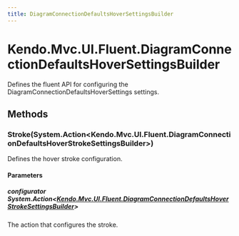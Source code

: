 ```yaml
---
title: DiagramConnectionDefaultsHoverSettingsBuilder
---
```


# Kendo.Mvc.UI.Fluent.DiagramConnectionDefaultsHoverSettingsBuilder
Defines the fluent API for configuring the DiagramConnectionDefaultsHoverSettings settings.




## Methods


### Stroke(System.Action\<Kendo.Mvc.UI.Fluent.DiagramConnectionDefaultsHoverStrokeSettingsBuilder\>)
Defines the hover stroke configuration.


#### Parameters

##### configurator System.Action<[Kendo.Mvc.UI.Fluent.DiagramConnectionDefaultsHoverStrokeSettingsBuilder](/api/wrappers/aspnet-mvc/Kendo.Mvc.UI.Fluent/DiagramConnectionDefaultsHoverStrokeSettingsBuilder)>
The action that configures the stroke.






